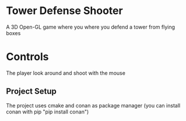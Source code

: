 # Tower Defense Shooter

A 3D Open-GL game where you where you defend a tower from flying boxes

# Controls

The player look around and shoot with the mouse

## Project Setup

The project uses cmake and conan as package manager (you can install conan with pip "pip install conan")

```

```
